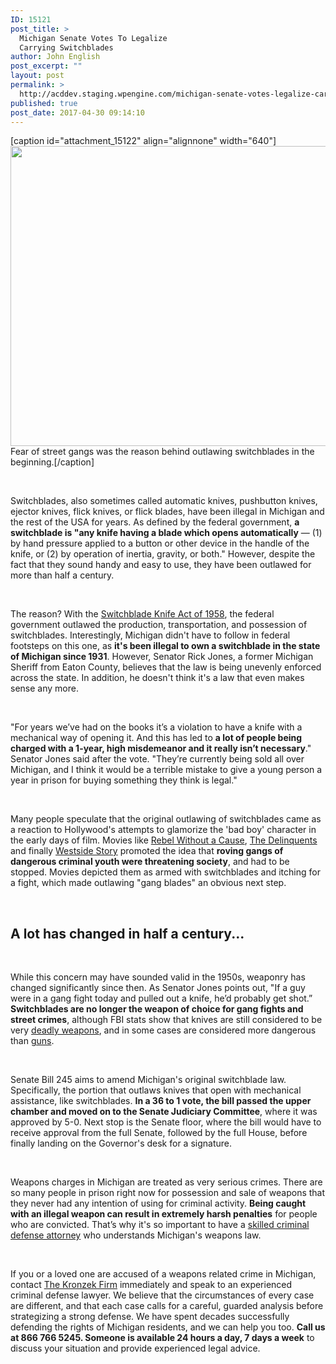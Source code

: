 ```yaml
---
ID: 15121
post_title: >
  Michigan Senate Votes To Legalize
  Carrying Switchblades
author: John English
post_excerpt: ""
layout: post
permalink: >
  http://acddev.staging.wpengine.com/michigan-senate-votes-legalize-carrying-switchblades.html
published: true
post_date: 2017-04-30 09:14:10
---
```

[caption id="attachment_15122" align="alignnone" width="640"]<img class="size-full wp-image-15122" src="http://acddev.staging.wpengine.com/wp-content/uploads/2017/05/graffiti-8391_640.jpg" alt="" width="640" height="480" /> Fear of street gangs was the reason behind outlawing switchblades in the beginning.[/caption]

&nbsp;

<span style="font-weight: 400;">Switchblades, also sometimes called automatic knives, pushbutton knives, ejector knives, flick knives, or flick blades, have been illegal in Michigan and the rest of the USA for years. As defined by the federal government, </span><b>a switchblade is "any knife having a blade which opens automatically</b><span style="font-weight: 400;"> — (1) by hand pressure applied to a button or other device in the handle of the knife, or (2) by operation of inertia, gravity, or both." However, despite the fact that they sound handy and easy to use, they have been outlawed for more than half a century.</span>

&nbsp;

<span style="font-weight: 400;">The reason? With the </span><a href="https://www.gpo.gov/fdsys/pkg/USCODE-2011-title15/html/USCODE-2011-title15-chap29.htm" target="_blank" rel="noopener noreferrer"><span style="font-weight: 400;">Switchblade Knife Act of 1958</span></a><span style="font-weight: 400;">, the federal government outlawed the production, transportation, and possession of switchblades. Interestingly, Michigan didn't have to follow in federal footsteps on this one, as </span><b>it's been illegal to own a switchblade in the state of Michigan since 1931</b><span style="font-weight: 400;">. However, Senator Rick Jones, a former Michigan Sheriff from Eaton County, believes that the law is being unevenly enforced across the state. In addition, he doesn't think it's a law that even makes sense any more.</span>

&nbsp;

<span style="font-weight: 400;">"For years we’ve had on the books it’s a violation to have a knife with a mechanical way of opening it. And this has led to </span><b>a lot of people being charged with a 1-year, high misdemeanor and it really isn’t necessary</b><span style="font-weight: 400;">." Senator Jones said after the vote. "They’re currently being sold all over Michigan, and I think it would be a terrible mistake to give a young person a year in prison for buying something they think is legal."</span>

&nbsp;

<span style="font-weight: 400;">Many people speculate that the original outlawing of switchblades came as a reaction to Hollywood's attempts to glamorize the 'bad boy' character in the early days of film. Movies like </span><a href="http://www.imdb.com/title/tt0048545/" target="_blank" rel="noopener noreferrer"><span style="font-weight: 400;">Rebel Without a Cause</span></a><span style="font-weight: 400;">, </span><a href="http://www.imdb.com/title/tt0050302/?ref_=fn_al_tt_2" target="_blank" rel="noopener noreferrer"><span style="font-weight: 400;">The Delinquents</span></a><span style="font-weight: 400;"> and finally </span><a href="http://www.imdb.com/title/tt0055614/?ref_=fn_al_tt_3" target="_blank" rel="noopener noreferrer"><span style="font-weight: 400;">Westside Story</span></a><span style="font-weight: 400;"> promoted the idea that </span><b>roving gangs of dangerous criminal youth were threatening society</b><span style="font-weight: 400;">, and had to be stopped. Movies depicted them as armed with switchblades and itching for a fight, which made outlawing "gang blades" an obvious next step.</span>

&nbsp;
<h2>A lot has changed in half a century...</h2>
&nbsp;

<span style="font-weight: 400;">While this concern may have sounded valid in the 1950s, weaponry has changed significantly since then. As Senator Jones points out, "If a guy were in a gang fight today and pulled out a knife, he’d probably get shot.” </span><b>Switchblades are no longer the weapon of choice for gang fights and street crimes</b><span style="font-weight: 400;">, although FBI stats show that knives are still considered to be very </span><a href="http://acddev.staging.wpengine.com/michigan-felonious-assault-attorneys-defense-lawyers.html" target="_blank" rel="noopener noreferrer"><span style="font-weight: 400;">deadly weapons</span></a><span style="font-weight: 400;">, and in some cases are considered more dangerous than </span><a href="http://acddev.staging.wpengine.com/firearm-charges.html" target="_blank" rel="noopener noreferrer"><span style="font-weight: 400;">guns</span></a><span style="font-weight: 400;">.</span>

&nbsp;

<span style="font-weight: 400;">Senate Bill 245 aims to amend Michigan's original switchblade law. Specifically, the portion that outlaws knives that open with mechanical assistance, like switchblades. </span><b>In a 36 to 1 vote, the bill passed the upper chamber and moved on to the Senate Judiciary Committee</b><span style="font-weight: 400;">, where it was approved by 5-0. Next stop is the Senate floor, where the bill would have to receive approval from the full Senate, followed by the full House, before finally landing on the Governor's desk for a signature.</span>

&nbsp;

<span style="font-weight: 400;">Weapons charges in Michigan are treated as very serious crimes. There are so many people in prison right now for possession and sale of weapons that they never had any intention of using for criminal activity. </span><b>Being caught with an illegal weapon can result in extremely harsh penalties</b><span style="font-weight: 400;"> for people who are convicted. That’s why it's so important to have a </span><a href="http://acddev.staging.wpengine.com/trial-attorneys.html" target="_blank" rel="noopener noreferrer"><span style="font-weight: 400;">skilled criminal defense attorney</span></a><span style="font-weight: 400;"> who understands Michigan's weapons law.</span>

&nbsp;

<span style="font-weight: 400;">If you or a loved one are accused of a weapons related crime in Michigan, contact </span><a href="http://acddev.staging.wpengine.com/"><span style="font-weight: 400;">The Kronzek Firm</span></a><span style="font-weight: 400;"> immediately and speak to an experienced criminal defense lawyer. We believe that the circumstances of every case are different, and that each case calls for a careful, guarded analysis before strategizing a strong defense. We have spent decades successfully defending the rights of Michigan residents, and we can help you too. </span><b>Call us at 866 766 5245. Someone is available 24 hours a day, 7 days a week</b><span style="font-weight: 400;"> to discuss your situation and provide experienced legal advice.</span>

&nbsp;